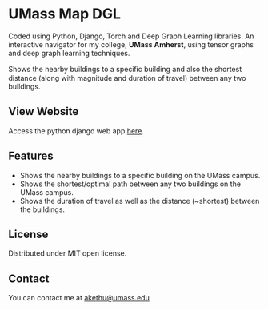 # UMass Map DGL

Coded using Python, Django, Torch and Deep Graph Learning libraries. An interactive navigator for my college, <b>UMass Amherst</b>, using tensor graphs and deep graph learning techniques.

Shows the nearby buildings to a speciﬁc building and also the shortest distance (along with magnitude and duration of travel) between any two buildings.

## View Website

Access the python django web app <a href="https://around-umass-dgl.herokuapp.com" target="_blank">here</a>.

## Features

- Shows the nearby buildings to a specific building on the UMass campus.
- Shows the shortest/optimal path between any two buildings on the UMass campus.
- Shows the duration of travel as well as the distance (~shortest) between the buildings.

## License

Distributed under MIT open license.

## Contact

You can contact me at akethu@umass.edu

